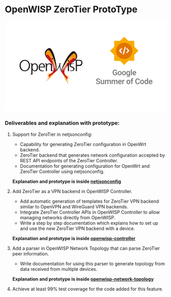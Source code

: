 # OpenWISP ZeroTier ProtoType

![gsoc_openwisp](./images/gsoc_openwisp.png)

### Deliverables and explanation with prototype:

1. Support for ZeroTier in netjsonconfig:
    - Capability for generating ZeroTier configuration in OpenWrt backend.
    - ZeroTier backend that generates network configuration accepted by REST API endpoints of the ZeroTier Controller.
    - Documentation for generating configuration for OpenWrt and ZeroTier Controller using netjsonconfig.

    **Explanation and prototype is inside [netjsonconfig](https://github.com/codesankalp/openwisp-zerotier-prototype/tree/master/netjsonconfig)**


2. Add ZeroTier as a VPN backend in OpenWISP Controller.
    - Add automatic generation of templates for ZeroTier VPN backend similar to OpenVPN and WireGuard VPN backends.
    - Integrate ZeroTier Controller APIs in OpenWISP Controller to allow managing networks directly from OpenWISP.
    - Write a step by step documentation which explains how to set up and use the new ZeroTier VPN backend with a device.

    **Explanation and prototype is inside [openwisp-controller](https://github.com/codesankalp/openwisp-zerotier-prototype/tree/master/openwisp-controller)**

3. Add a parser in OpenWISP Network Topology that can parse ZeroTier peer information.
    - Write documentation for using this parser to generate topology from data received from multiple devices.

    **Explanation and prototype is inside [openwisp-network-topology](https://github.com/codesankalp/openwisp-zerotier-prototype/tree/master/openwisp-network-topology)**

4. Achieve at least 99% test coverage for the code added for this feature.
